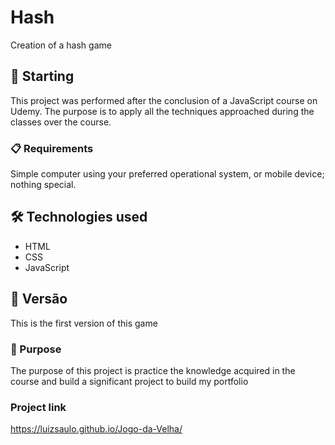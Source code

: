 # Hash
Creation of a hash game
## 🚀 Starting

This project was performed after the conclusion of a JavaScript course on Udemy. The purpose is to apply all the techniques approached during the classes over the course.

### 📋 Requirements

Simple computer using your preferred operational system, or mobile device; nothing special.

## 🛠️ Technologies used

* HTML
* CSS
* JavaScript

## 📌 Versão

This is the first version of this game

### 🔩 Purpose

The purpose of this project is practice the knowledge acquired in the course and build a significant project to build my portfolio 

### Project link
https://luizsaulo.github.io/Jogo-da-Velha/